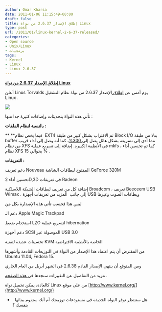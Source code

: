```yaml
---
author: Omar Kharsa
date: 2011-01-06 11:15:49+00:00
draft: false
title: إطلاق الإصدار 2.6.37 من نواة Linux
type: post
url: /2011/01/linux-kernel-2-6-37-released/
categories:
- Open source
- Unix/Linux
- برمجيات
tags:
- Kernel
- Linux
- Linux 2.6.37
---
```


**[إطلاق الإصدار 2.6.37 من نواة Linux](https://www.it-scoop.com/2011/01/linux-kernel-2-6-37-released/)**


أعلن Linus Torvalds يوم أمس عن [إطلاق ](http://article.gmane.org/gmane.linux.kernel/1083342)الإصدار 2.6.37 من نواة نظام التشغيل Linux .

[![](https://www.it-scoop.com/wp-content/uploads/2011/01/Linux-kernel.jpeg)
](https://www.it-scoop.com/2011/01/linux-kernel-2-6-37-released/)

تأتي هذه النواة بتحديثات وإضافات كثيرة جدا منها :

**بالنسبة لنظام الملفات :**

** **فيما يخص نظام  EXT4 تم الاقتراب بشكل كبير من طبقة Block I/O بدلا من طبقة buffer مما أدى إلى تسريعه بشكل هائل يصل إلى[ 300%](http://thunk.org/tytso/blog/2010/11/01/i-have-the-money-shot-for-my-lca-presentation/)، كما أنه وصل إلى أداء قريب من نظام XFS في اﻷنظمة الكبيرة. إضافة إلى تسريع عملية mkfs ، كما تم تحسين أداء نظام XFS بحوالي 15 % .

**التعريفات :**

دعم تعريف Nouveau المفتوح لبطاقات الشاشة GeForce 320M

تحسين أداء 2D,3D في تعريفات Radeon

إضافة كل من تعريف لبطاقات الشبكة اللاسلكية Broadcom ، تعريف Beeceem USB Wimax ، إلى جانب  المزيد من تعريفات أجهزة USB وبطاقات الصوت وغيرها

ليس هذا فحسب تأتي هذه الإصدارة بكل من

دعم الـ Apple Magic Trackpad

استخدام ضغط LZO لتسريع عملية hibernation

دعم أجهزة SCSI الموصولة عبر USB 3.0

تحسينات عديدة لتقنية KVM الخاصة باﻷنظمة الافتراضية

من المفترض أن يتم اعتماد هذا الإصدار من النواة في التوزيعات القادمة وأشهرها Ubuntu 11.04, Fedora 15.

ومن المتوقع أن ينتهي الإصدار القادم 2.6.38 في الشهر أبريل من العام الجاري

مزيد من التفاصيل عن التغييرات ستجدها في[ هذه الصفحة](http://kernelnewbies.org/Linux_2_6_37) .

كالعادة، يمكن تحميل نواة Linux من على موقع [http://www.kernel.org/](http://www.kernel.org/)

-   هل ستنتظر توفر النواة الجديدة في مستودعات توزيعتك أم أنك ستقوم ببنائها بنفسك ؟
